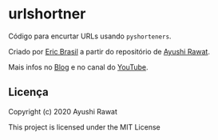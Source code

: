 # urlshortner

Código para encurtar URLs usando `pyshorteners`.

Criado por [Eric Brasil](https://github.com/ericbrasiln) a partir do repositório de [Ayushi Rawat](https://github.com/ayushi7rawat/Youtube-Projects/tree/master/URL%20Shortner).

Mais infos no [Blog](https://ayushirawat.com/create-url-shortner-with-python?guid=none&deviceId=5feb4212-8230-464d-aed6-a4ce1552a181) e no canal do [YouTube](https://youtu.be/PDdSsex3M3E).

## Licença

Copyright (c) 2020 Ayushi Rawat

This project is licensed under the MIT License
